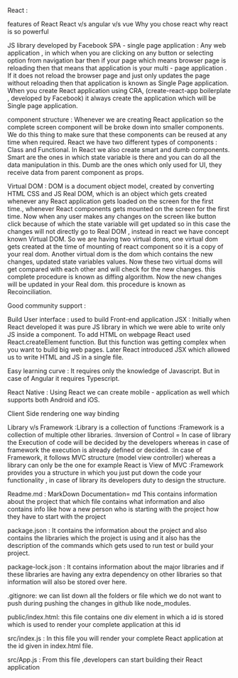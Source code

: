 React : 


features of React 
React v/s angular v/s vue
Why you chose react 
why react is so powerful



JS library developed by Facebook
SPA - single page application :
	Any web application , in which when you are clicking on any button or selecting option from navigation bar then if your page which means browser page is reloading then that means that application is your multi - page application . 
	If it does not reload the browser page and just only updates the page without reloading then that application is known as Single Page application. 
	When you create React application using CRA, (create-react-app boilerplate , developed by Facebook) it always create the application which will be Single page application.

component structure :
	Whenever we are creating React application so the complete screen component will be broke down into smaller components.
	We do this thing to make sure that these components can be reused at any time when required.
	React we have two different types of components : Class and Functional.
	In React we also create smart and dumb components. Smart are the ones in which state variable is there and you can do all the data manipulation in this. Dumb are the ones which only used for UI, they receive data from parent component as props.

Virtual DOM :
	DOM is a document object model, created by converting HTML CSS and JS
	Real DOM, which is an object which gets created whenever any React application gets loaded on the screen for the first time., whenever React components gets mounted on the screen for the first time.
	Now when any user makes any changes on the screen like button click because of which the state variable will get updated so in this case the changes will not directly go to Real DOM , instead in react we have concept known Virtual DOM.
	So we are having two virtual doms, one virtual dom gets created at the time of mounting of react component so it is a copy of your real dom. Another virtual dom is the dom which contains the new changes, updated state variables values.
	Now these two virtual doms will get compared with each other and will check for the new changes. this complete procedure is known as diffing algorithm.
	Now the new changes will be updated in your Real dom. this procedure is known as Recoinciliation.

Good community support : 

Build User interface :
	used to build Front-end application
JSX	: 
	Initially when React developed it was pure JS library in which we were able to write only JS inside a component. To add HTML on webpage React used React.createElement function. But this function was getting complex when you want to build big web pages. Later React introduced JSX which allowed us to write HTML and JS in a single file.

Easy learning curve : 
	It requires only the knowledge of Javascript. But in case of Angular it requires Typescript.

React Native : 
	Using React we can create mobile - application as well which supports both Android and iOS.




Client Side rendering
one way binding





Library v/s Framework
	:Library is a collection of functions
	:Framework is a collection of multiple other libraries.
	:Inversion of Control = In case of library the Execution of code will be decided by the developers whereas in case of framework the execution is already defined or decided.
	:In case of Framework, it follows MVC structure (model view controller) whereas a library can only be the one for example React is View of MVC
	:Framework provides you a structure in which you just put down the code your functionality , in case of library its developers duty to design the structure.




Readme.md :
	MarkDown Documentation= md 
	This contains information about the project that which file contains what information and also contains info like how a new person who is starting with the project how they have to start with the project


package.json : 
	It contains the information about the project and also contains the libraries which the project is using and it also has the description of the commands which gets used to run test or build your project.


package-lock.json :
	It contains information about the major libraries and if these libraries are having any extra dependency on other libraries so that information will also be stored over here.

.gitignore:
	we can list down all the folders or file which we do not want to push during pushing the changes in github like node_modules.


public/index.html:
	this file contains one div element in which a id is stored which is used to render your complete application at this id

src/index.js :
	In this file you will render your complete React application at the id given in index.html file.


src/App.js : 
	From this file ,developers can start building their React application
